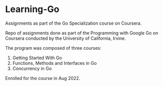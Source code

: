 # Learning-Go
Assignments as part of the Go Specialization course on Coursera.

Repo of assignments done as part of the Programming with Google Go on Coursera conducted by the University of California, Irvine.

The program was composed of three courses:
1. Getting Started With Go
2. Functions, Methods and Interfaces in Go
3. Concurrency in Go

Enrolled for the course in Aug 2022.
